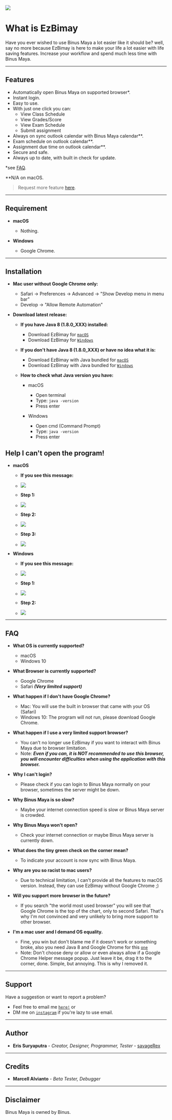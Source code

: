 ![](ezBimay.png)

# What is EzBimay
Have you ever wished to use Binus Maya a lot easier like it should be? well, say no more because EzBimay is here to 
make your life a lot easier with life saving features. Increase your workflow and spend much less time with Binus Maya.

---

## Features
- Automatically open Binus Maya on supported browser*.
- Instant login.
- Easy to use.
- With just one click you can:
   - View Class Schedule
   - View Grades/Score
   - View Exam Schedule
   - Submit assignment
- Always on sync outlook calendar with Binus Maya calendar**.
- Exam schedule on outlook calendar**.
- Assignment due time on outlook calendar**.
- Secure and safe.
- Always up to date, with built in check for update.

*see [FAQ](#faq).

**N/A on macOS.
> Request more feature [here](#support).

---

## Requirement

- **macOS**
   - Nothing.
   <!--- - Java 8 for macOS, download <a href="https://download.oracle.com/otn/java/jdk/8u212-b10/59066701cf1a433da9770636fbc4c9aa/jdk-8u212-macosx-x64.dmg" target="_blank">`here`</a> (You need to login)
   --->
   
- **Windows**
   - Google Chrome.
   <!--- - Java 8 for Windows, download <a href="https://download.oracle.com/otn/java/jdk/8u212-b10/59066701cf1a433da9770636fbc4c9aa/jdk-8u212-windows-x64.exe" target="_blank">`here`</a> (You need to login))
   --->
      
---

## Installation

- **Mac user without Google Chrome only:**
   - Safari -> Preferences -> Advanced -> "Show Develop menu in menu bar"
   - Develop -> "Allow Remote Automation"

- **Download latest release:**

   - **If you have Java 8 (1.8.0_XXX) installed:** 
      - Download EzBimay for <a href="https://github.com/savageRex/EzBimay/releases/download/1.1.1/EzBimay_macos-x64.dmg" target="_blank">`macOS`</a>
      - Download EzBimay for <a href="https://github.com/savageRex/EzBimay/releases/download/1.1.1/EzBimay_Setup.exe" target="_blank">`Windows`</a>

   - **If you don't have Java 8 (1.8.0_XXX) or have no idea what it is:**
      - Download EzBimay with Java bundled for <a href="https://github.com/savageRex/EzBimay/releases/download/1.1.1/EzBimay_with_jre_macos-x64.dmg" target="_blank">`macOS`</a>
      - Download EzBimay with Java bundled for <a href="https://github.com/savageRex/EzBimay/releases/download/1.1.1/EzBimay_with_Java_Setup.exe" target="_blank">`Windows`</a>
      
   - **How to check what Java version you have:**
      - macOS
         - Open terminal
         - Type: ``` java -version ```
         - Press enter
         
      - Windows
         - Open cmd (Command Prompt)
         - Type: ``` java -version ```
         - Press enter
         
## Help I can't open the program!
      
   - **macOS**
      - **If you see this message:**
      - ![](Tutorial%20Images/mac1.jpg)
      
      
      - **Step 1:**
      - ![](Tutorial%20Images/mac2.jpg)
      
      
      - **Step 2:**
      - ![](Tutorial%20Images/mac3.jpg)
      
      
      - **Step 3:**
      - ![](Tutorial%20Images/mac4.jpg)
      
   - **Windows**
      - **If you see this message:**
      - ![](Tutorial%20Images/win1.jpg)
      
      
      - **Step 1:**
      - ![](Tutorial%20Images/win2.jpg)
      
      
      - **Step 2:**
      - ![](Tutorial%20Images/win3.jpg)

---

## FAQ

- **What OS is currently supported?**
   - macOS
   - Windows 10

- **What Browser is currently supported?**
   - Google Chrome
   - Safari ***(Very limited support)***

- **What happen if I don't have Google Chrome?**
   - Mac: You will use the built in browser that came with your OS (Safari)
   - Windows 10: The program will not run, please download Google Chrome.

- **What happen if I use a very limited support browser?**
   - You can't no longer use EzBimay if you want to interact with Binus Maya due to browser limitation.
   - Note: ***Even if you can, it is NOT recommended to use this browser, you will encounter difficulties when using the application with this browser.***

- **Why I can't login?**
   - Please check if you can login to Binus Maya normally on your browser, sometimes the server might be down.

- **Why Binus Maya is so slow?**
   - Maybe your internet connection speed is slow or Binus Maya server is crowded.

- **Why Binus Maya won't open?**
   - Check your internet connection or maybe Binus Maya server is currently down.

- **What does the tiny green check on the corner mean?**
   - To indicate your account is now sync with Binus Maya.

- **Why are you so racist to mac users?**
   - Due to technical limitation, I can't provide all the features to macOS version. Instead, they can use EzBimay without Google Chrome ;)

- **Will you support more browser in the future?**
   - If you search "the world most used browser" you will see that Google Chrome is the top of the chart, only to second Safari. That's why I'm not convinced and very unlikely to bring more support to other browser.

- **I'm a mac user and I demand OS equality.**
   - Fine, you win but don't blame me if it doesn't work or something broke, also you need Java 8 and Google Chrome for this  <a href="https://github.com/savageRex/EzBimay/releases/download/1.0.0/EzBimay_macos-x64.dmg" target="_blank">`one`</a>
   - Note: Don't choose deny or allow or even always allow if a Google Chrome Helper message popup. Just leave it be, drag it to the corner, done. Simple, but annoying. This is why I removed it.

---

## Support

Have a suggestion or want to report a problem?

- Feel free to email me <a href="mailto:eris77cool@gmail.com" target="_blank">`here!`</a> or
- DM me on <a href="http://instagram.com/eris.ky" target="_blank">`instagram`</a> if you're lazy to use email.

---

## Author
* **Eris Suryaputra** - *Creator, Designer, Programmer, Tester* - [savageRex](https://github.com/savageRex)

---

## Credits
* **Marcell Alvianto** - *Beta Tester, Debugger*

---

## Disclaimer
Binus Maya is owned by Binus.
